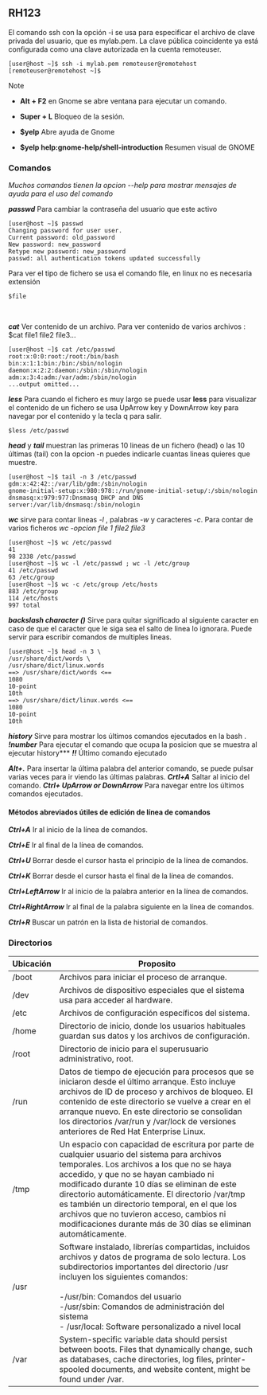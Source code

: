 ## RH123 ##

 El comando ssh con la opción -i se usa para especificar el archivo de clave privada del
usuario, que es mylab.pem. La clave pública coincidente ya está configurada como una clave
autorizada en la cuenta remoteuser.

```console
[user@host ~]$ ssh -i mylab.pem remoteuser@remotehost
[remoteuser@remotehost ~]$
```

>[!NOTE]
>
>- **Alt + F2** en Gnome se abre ventana para  ejecutar un comando.
>
>- **Super + L** Bloqueo de la sesión.
>
>- **$yelp** Abre ayuda de Gnome
>
>- **$yelp help:gnome-help/shell-introduction**  Resumen visual de GNOME

### Comandos ###

*Muchos comandos tienen la opcion --help para mostrar mensajes de ayuda para el uso del comando*

***passwd*** Para cambiar la contraseña del usuario que este activo

```console
[user@host ~]$ passwd
Changing password for user user.
Current password: old_password
New password: new_password
Retype new password: new_password
passwd: all authentication tokens updated successfully
```

Para ver el tipo de fichero se usa el comando file, en linux no es necesaria extensión

```console
$file
``` 
<br>

***cat*** Ver contenido de un archivo. Para ver contenido de varios archivos : $cat file1 file2 file3...

```console
[user@host ~]$ cat /etc/passwd
root:x:0:0:root:/root:/bin/bash
bin:x:1:1:bin:/bin:/sbin/nologin
daemon:x:2:2:daemon:/sbin:/sbin/nologin
adm:x:3:4:adm:/var/adm:/sbin/nologin
...output omitted...
```

***less*** Para cuando el fichero es muy largo se puede usar **less** para visualizar el contenido de un fichero 
se usa UpArrow key y DownArrow key para navegar por el contenido y la tecla q para salir.

```console
$less /etc/passwd
```

***head*** y ***tail*** muestran las primeras 10 lineas de un fichero (head) o las 10 últimas (tail) con la opcion -n puedes indicarle cuantas lineas quieres que muestre.

```console
[user@host ~]$ tail -n 3 /etc/passwd
gdm:x:42:42::/var/lib/gdm:/sbin/nologin
gnome-initial-setup:x:980:978::/run/gnome-initial-setup/:/sbin/nologin
dnsmasq:x:979:977:Dnsmasq DHCP and DNS server:/var/lib/dnsmasq:/sbin/nologin
```

***wc*** sirve para contar lineas *-l* , palabras *-w* y caracteres *-c*. Para contar de varios ficheros *wc -opcion file 1 file2 file3*

```console
[user@host ~]$ wc /etc/passwd
41
98 2338 /etc/passwd
[user@host ~]$ wc -l /etc/passwd ; wc -l /etc/group
41 /etc/passwd
63 /etc/group
[user@host ~]$ wc -c /etc/group /etc/hosts
883 /etc/group
114 /etc/hosts
997 total
```
***backslash character (\)*** Sirve para quitar significado al siguiente caracter en caso de que el caracter que le siga sea el salto de linea lo ignorara. Puede servir para escribir comandos de multiples lineas.

```console
[user@host ~]$ head -n 3 \
/usr/share/dict/words \
/usr/share/dict/linux.words
==> /usr/share/dict/words <==
1080
10-point
10th
==> /usr/share/dict/linux.words <==
1080
10-point
10th
```

***history*** Sirve para mostrar los últimos comandos ejecutados en la bash .
***!number*** Para ejecutar el comando que ocupa la posicion que se muestra al ejecutar history***
***!!***      Último comando ejecutado

***Alt+.*** Para insertar la última palabra del anterior comando, se puede pulsar varias veces para ir viendo las últimas palabras.
***Crtl+A*** Saltar al inicio del comando.
***Ctrl+ UpArrow or DownArrow*** Para navegar entre los últimos comandos ejecutados.

#### Métodos abreviados útiles de edición de línea de comandos ####

***Ctrl+A***          Ir al inicio de la línea de comandos.

***Ctrl+E***          Ir al final de la línea de comandos.

***Ctrl+U***          Borrar desde el cursor hasta el principio de la línea de comandos.

***Ctrl+K***          Borrar desde el cursor hasta el final de la línea de comandos.

***Ctrl+LeftArrow***  Ir al inicio de la palabra anterior en la línea de comandos.

***Ctrl+RightArrow*** Ir al final de la palabra siguiente en la línea de comandos.

***Ctrl+R***          Buscar un patrón en la lista de historial de comandos.


### Directorios ###

| Ubicación   |           Proposito                                       |
|--------------|-----------------------------------------------------------|
| /boot     |          Archivos para iniciar el proceso de arranque.      |
| /dev      |          Archivos de dispositivo especiales que el sistema usa para acceder al hardware.|
| /etc        |          Archivos de configuración específicos del sistema.|
| /home       |         Directorio de inicio, donde los usuarios habituales guardan sus datos y los archivos de configuración.|
| /root       |          Directorio de inicio para el superusuario administrativo, root.|
| /run        |          Datos de tiempo de ejecución para procesos que se iniciaron desde el último arranque. Esto incluye archivos de ID de proceso y archivos de bloqueo. El contenido de este directorio se vuelve a crear en el arranque nuevo. En este directorio se consolidan los directorios /var/run y /var/lock de versiones anteriores de Red Hat Enterprise Linux. |
| /tmp        |Un espacio con capacidad de escritura por parte de cualquier usuario del sistema para archivos temporales. Los archivos a los que no se haya accedido, y que no se hayan cambiado ni modificado durante 10 días se eliminan de este directorio automáticamente. El directorio /var/tmp es también un directorio temporal, en el que los archivos que no tuvieron acceso, cambios ni modificaciones durante más de 30 días se eliminan automáticamente. |
| /usr        | Software instalado, librerías compartidas, incluidos archivos y datos de programa de solo lectura. Los subdirectorios importantes del directorio /usr incluyen los siguientes comandos:<br><br>-/usr/bin: Comandos del usuario <br>-/usr/sbin: Comandos de administración del sistema<br>- /usr/local: Software personalizado a nivel local |
| /var |System-specific variable data should persist between boots. Files that dynamically change, such as databases, cache directories, log files, printer-spooled documents, and website content, might be found under /var. |
